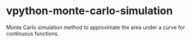 # vpython-monte-carlo-simulation
Monte Carlo simulation method to approximate the area under a curve for continuous functions.
